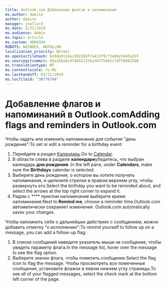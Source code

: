 ```yaml
---
title: Outlook.com Добавление флагов и напоминаний
ms.author: daeite
author: daeite
manager: joallard
ms.date: 3/21/2019
ms.audience: Admin
ms.topic: article
ms.custom: 9000304
ROBOTS: NOINDEX, NOFOLLOW
localization_priority: Normal
ms.openlocfilehash: 62dda911dac38220df7a413f9cf3e042c643a2bf
ms.sourcegitcommit: 03a156a9c9740521155a30775492c7dff0982588
ms.translationtype: MT
ms.contentlocale: ru-RU
ms.lasthandoff: 03/22/2019
ms.locfileid: "30776794"
---
```

# <a name="adding-flags-and-reminders-in-outlookcom"></a><span data-ttu-id="715df-102">Добавление флагов и напоминаний в Outlook.com</span><span class="sxs-lookup"><span data-stu-id="715df-102">Adding flags and reminders in Outlook.com</span></span>

<span data-ttu-id="715df-103">Чтобы задать или изменить напоминание для события "день рождения":</span><span class="sxs-lookup"><span data-stu-id="715df-103">To set or edit a reminder for a birthday event:</span></span>

1. <span data-ttu-id="715df-104">Перейдите в раздел [Календарь](https://outlook.live.com/calendar/).</span><span class="sxs-lookup"><span data-stu-id="715df-104">Go to [Calendar](https://outlook.live.com/calendar/).</span></span>
1. <span data-ttu-id="715df-105">В области слева в разделе **календари**убедитесь, что выбран календарь **дни рождения** .</span><span class="sxs-lookup"><span data-stu-id="715df-105">In the left pane, under **Calendars**, make sure the **Birthdays** calendar is selected.</span></span>
1. <span data-ttu-id="715df-106">Выберите день рождения, о котором вы хотите получать напоминания, и щелкните стрелки в правом верхнем углу, чтобы развернуть его.</span><span class="sxs-lookup"><span data-stu-id="715df-106">Select the birthday you want to be reminded about, and select the arrows at the top right corner to expand it.</span></span>
1. <span data-ttu-id="715df-107">Рядом с \*\*\*\* пунктом напоминание выберите время напоминания.</span><span class="sxs-lookup"><span data-stu-id="715df-107">Next to **Remind me**, choose a reminder time.</span></span><span data-ttu-id="715df-108">Outlook.com автоматически сохраняет изменения.</span><span class="sxs-lookup"><span data-stu-id="715df-108"> Outlook.com automatically saves your changes.</span></span>

<span data-ttu-id="715df-109">Чтобы напомнить себе о дальнейших действиях с сообщением, можно добавить отметку "к исполнению":</span><span class="sxs-lookup"><span data-stu-id="715df-109">To remind yourself to follow up on a message, you can add a follow-up flag:</span></span>

1. <span data-ttu-id="715df-110">В списке сообщений наведите указатель мыши на сообщение, чтобы увидеть параметр флага.</span><span class="sxs-lookup"><span data-stu-id="715df-110">In the message list, hover over the message to see the flag option.</span></span>
1. <span data-ttu-id="715df-111">Выберите значок флага, чтобы пометить сообщение.</span><span class="sxs-lookup"><span data-stu-id="715df-111">Select the flag icon to flag the message.</span></span> <span data-ttu-id="715df-112">Чтобы просмотреть все помеченные сообщения, установите флажок в левом нижнем углу страницы.</span><span class="sxs-lookup"><span data-stu-id="715df-112">To see all of your flagged messages, select the check mark at the bottom left corner of the page.</span></span>